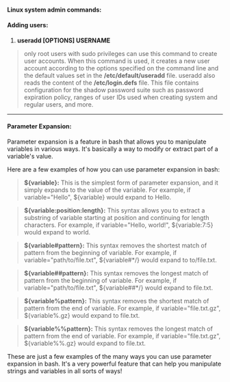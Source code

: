 
#### Linux system admin commands:

#### Adding users:

1. **useradd [OPTIONS] USERNAME**
> only root users with sudo privileges can use this command to create user accounts.
>When this command is used, it creates a new user account according to the options specified on the command line and the default values set in the **/etc/default/useradd** file.
> useradd also reads the content of the **/etc/login.defs** file. This file contains configuration for the shadow password suite such as password expiration policy, ranges of user IDs used when creating system and regular users, and more.

****
#### Parameter Expansion:

Parameter expansion is a feature in bash that allows you to manipulate variables in various ways. It's basically a way to modify or extract part of a variable's value.

Here are a few examples of how you can use parameter expansion in bash:

> **\${variable}:** This is the simplest form of parameter expansion, and it simply expands to the value of the variable. For example, if variable="Hello", 
\${variable} would expand to Hello.

> **\${variable:position:length}:** This syntax allows you to extract a substring of variable starting at position and continuing for length characters. For example, if variable="Hello, world!", 
\${variable:7:5} would expand to world.

> **\${variable#pattern}:** This syntax removes the shortest match of pattern from the beginning of variable. For example, if variable="path/to/file.txt", 
\${variable#*/} would expand to to/file.txt.

> **${variable##pattern}:** This syntax removes the longest match of pattern from the beginning of variable. For example, if variable="path/to/file.txt", 
\${variable##*/} would expand to file.txt.

> **\${variable%pattern}:** This syntax removes the shortest match of pattern from the end of variable. For example, if variable="file.txt.gz", 
\${variable%.gz} would expand to file.txt.

> **\${variable%%pattern}:** This syntax removes the longest match of pattern from the end of variable. For example, if variable="file.txt.gz", 
\${variable%%.gz} would expand to file.txt.

These are just a few examples of the many ways you can use parameter expansion in bash. It's a very powerful feature that can help you manipulate strings and variables in all sorts of ways! 